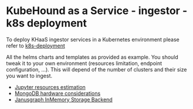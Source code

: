 # KubeHound as a Service - ingestor - k8s deployment

To deploy KHaaS ingestor services in a Kubernetes environment please refer to [k8s-deployment](https://kubehound.io/user-guide/khaas-101/#k8s-deployment)

All the helms charts and templates as provided as example. You should tweak it to your own environment (resources limitation, endpoint configuration, ...). This will depend of the number of clusters and their size you want to ingest.

* [Jupyter resources estimation](https://tljh.jupyter.org/en/latest/howto/admin/resource-estimation.html)
* [MongoDB hardware considerations](https://www.mongodb.com/docs/manual/administration/production-notes/#hardware-considerations)
* [Janusgraph InMemory Storage Backend](https://docs.janusgraph.org/storage-backend/inmemorybackend/)